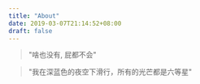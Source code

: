 ```yaml
---
title: "About"
date: 2019-03-07T21:14:52+08:00
draft: false
---
```


> "啥也没有, 屁都不会"

> "我在深蓝色的夜空下滑行，所有的光芒都是六等星"
